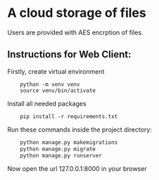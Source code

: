 # A cloud storage of files

Users are provided with AES encrption of files. <br /> 

## Instructions for Web Client:

Firstly, create virtual environment
```
	python -m venv venv
	source venv/bin/activate
```

Install all needed packages

```
    pip install -r requirements.txt
```

Run these commands inside the project directory:
```python
	python manage.py makemigrations
	python manage.py migrate
	python manage.py runserver
```

Now open the url 127.0.0.1:8000 in your browser
